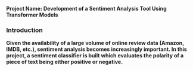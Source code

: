 <b>Project Name:<b/> Development of a Sentiment Analysis Tool Using Transformer Models

### Introduction

Given the availability of a large volume of online review data (Amazon, IMDB, etc.), sentiment analysis becomes increasingly important. In this project, a sentiment classifier is built which evaluates the polarity of a piece of text being either positive or negative.
